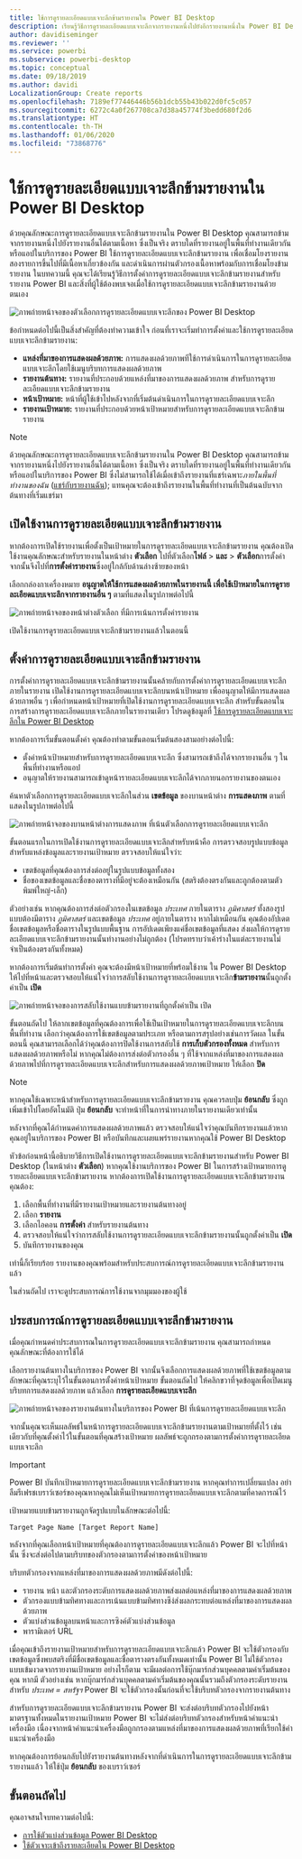 ```yaml
---
title: ใช้การดูรายละเอียดแบบเจาะลึกข้ามรายงานใน Power BI Desktop
description: เรียนรู้วิธีการดูรายละเอียดแบบเจาะลึกจากรายงานหนึ่งไปยังอีกรายงานหนึ่งใน Power BI Desktop
author: davidiseminger
ms.reviewer: ''
ms.service: powerbi
ms.subservice: powerbi-desktop
ms.topic: conceptual
ms.date: 09/18/2019
ms.author: davidi
LocalizationGroup: Create reports
ms.openlocfilehash: 7189ef77446446b56b1dcb55b43b022d0fc5c057
ms.sourcegitcommit: 6272c4a0f267708ca7d38a45774f3bedd680f2d6
ms.translationtype: HT
ms.contentlocale: th-TH
ms.lasthandoff: 01/06/2020
ms.locfileid: "73868776"
---
```

# <a name="use-cross-report-drillthrough-in-power-bi-desktop"></a>ใช้การดูรายละเอียดแบบเจาะลึกข้ามรายงานใน Power BI Desktop

ด้วยคุณลักษณะการดูรายละเอียดแบบเจาะลึกข้ามรายงานใน Power BI Desktop คุณสามารถข้ามจากรายงานหนึ่งไปยังรายงานอื่นได้ตามเนื้อหา ซึ่งเป็นจริง ตราบใดที่รายงานอยู่ในพื้นที่ทำงานเดียวกันหรือแอปในบริการของ Power BI ใช้การดูรายละเอียดแบบเจาะลึกข้ามรายงาน เพื่อเชื่อมโยงรายงานสองรายการขึ้นไปที่มีเนื้อหาเกี่ยวข้องกัน และดำเนินการผ่านตัวกรองเนื้อหาพร้อมกับการเชื่อมโยงข้ามรายงาน ในบทความนี้ คุณจะได้เรียนรู้วิธีการตั้งค่าการดูรายละเอียดแบบเจาะลึกข้ามรายงานสำหรับรายงาน Power BI และสิ่งที่ผู้ใช้ต้องพบเจอเมื่อใช้การดูรายละเอียดแบบเจาะลึกข้ามรายงานด้วยตนเอง

![ภาพถ่ายหน้าจอของตัวเลือกการดูรายละเอียดแบบเจาะลึกของ Power BI Desktop](media/desktop-cross-report-drill-through/cross-report-drill-through-01.png)

ข้อกำหนดต่อไปนี้เป็นสิ่งสำคัญที่ต้องทำความเข้าใจ ก่อนที่เราจะเริ่มทำการตั้งค่าและใช้การดูรายละเอียดแบบเจาะลึกข้ามรายงาน:

* **แหล่งที่มาของการแสดงผลด้วยภาพ:** การแสดงผลด้วยภาพทีใช้การดำเนินการในการดูรายละเอียดแบบเจาะลึกโดยใช้เมนูบริบทการแสดงผลด้วยภาพ
* **รายงานต้นทาง:** รายงานที่ประกอบด้วยแหล่งที่มาของการแสดงผลด้วยภาพ สำหรับการดูรายละเอียดแบบเจาะลึกข้ามรายงาน
* **หน้าเป้าหมาย:** หน้าที่ผู้ใช้เข้าไปหลังจากที่เริ่มต้นดำเนินการในการดูรายละเอียดแบบเจาะลึก
* **รายงานเป้าหมาย:** รายงานที่ประกอบด้วยหน้าเป้าหมายสำหรับการดูรายละเอียดแบบเจาะลึกข้ามรายงาน


> [!NOTE]
> ด้วยคุณลักษณะการดูรายละเอียดแบบเจาะลึกข้ามรายงานใน Power BI Desktop คุณสามารถข้ามจากรายงานหนึ่งไปยังรายงานอื่นได้ตามเนื้อหา ซึ่งเป็นจริง ตราบใดที่รายงานอยู่ในพื้นที่ทำงานเดียวกันหรือแอปในบริการของ Power BI ซึ่งไม่สามารถใช้ได้เมื่อเข้าถึงรายงานที่แชร์เฉพาะ*ภายในพื้นที่ทำงานของฉัน* ([แชร์กับรายงานฉัน](service-share-dashboards.md#share-a-dashboard-or-report)); แทนคุณจะต้องเข้าถึงรายงานในพื้นที่ทำงานที่เป็นต้นฉบับจากต้นทางที่เริ่มแชร์มา


## <a name="enable-cross-report-drillthrough"></a>เปิดใช้งานการดูรายละเอียดแบบเจาะลึกข้ามรายงาน

หากต้องการเปิดใช้รายงานเพื่อตั้งเป็นเป้าหมายในการดูรายละเอียดแบบเจาะลึกข้ามรายงาน คุณต้องเปิดใช้งานคุณลักษณะสำหรับรายงานในหน้าต่าง **ตัวเลือก** ไปที่ตัวเลือก**ไฟล์** > **และ** > **ตัวเลือก**การตั้งค่า จากนั้นจึงไปที่**การตั้งค่ารายงาน**ซึ่งอยู่ใกล้กับด้านล่างซ้ายของหน้า

เลือกกล่องกาเครื่องหมาย **อนุญาตให้ใช้การแสดงผลด้วยภาพในรายงานนี้ เพื่อใช้เป้าหมายในการดูรายละเอียดแบบเจาะลึกจากรายงานอื่น ๆ** ตามที่แสดงในรูปภาพต่อไปนี้

![ภาพถ่ายหน้าจอของหน้าต่างตัวเลือก ที่มีการเน้นการตั้งค่ารายงาน](media/desktop-cross-report-drill-through/cross-report-drill-through-02.png)

เปิดใช้งานการดูรายละเอียดแบบเจาะลึกข้ามรายงานแล้วในตอนนี้

## <a name="set-up-cross-report-drillthrough"></a>ตั้งค่าการดูรายละเอียดแบบเจาะลึกข้ามรายงาน

การตั้งค่าการดูรายละเอียดแบบเจาะลึกข้ามรายงานนั้นคล้ายกับการตั้งค่าการดูรายละเอียดแบบเจาะลึกภายในรายงาน เปิดใช้งานการดูรายละเอียดแบบเจาะลึกบนหน้าเป้าหมาย เพื่ออนุญาตให้มีการแสดงผลด้วยภาพอื่น ๆ เพื่อกำหนดหน้าเป้าหมายที่เปิดใช้งานการดูรายละเอียดแบบเจาะลึก สำหรับขั้นตอนในการสร้างการดูรายละเอียดแบบเจาะลึกภายในรายงานเดียว โปรดดูข้อมูลที่ [ใช้การดูรายละเอียดแบบเจาะลึกใน Power BI Desktop](desktop-drillthrough.md)

หากต้องการเริ่มขั้นตอนตั้งค่า คุณต้องทำตามขั้นตอนเริ่มต้นสองสามอย่างต่อไปนี้:

* ตั้งค่าหน้าเป้าหมายสำหรับการดูรายละเอียดแบบเจาะลึก ซึ่งสามารถเข้าถึงได้จากรายงานอื่น ๆ ในพื้นที่ทำงานหรือแอป
* อนุญาตให้รายงานสามารถเข้าดูหน้ารายละเอียดแบบเจาะลึกได้จากภายนอกรายงานของตนเอง

ค้นหาตัวเลือกการดูรายละเอียดแบบเจาะลึกในส่วน **เขตข้อมูล** ของบานหน้าต่าง **การแสดงภาพ** ตามที่แสดงในรูปภาพต่อไปนี้

![ภาพถ่ายหน้าจอของบานหน้าต่างการแสดงภาพ ที่เน้นตัวเลือกการดูรายละเอียดแบบเจาะลึก](media/desktop-cross-report-drill-through/cross-report-drill-through-03.png)

ขั้นตอนแรกในการเปิดใช้งานการดูรายละเอียดแบบเจาะลึกสำหรับหน้าคือ การตรวจสอบรูปแบบข้อมูลสำหรับแหล่งข้อมูลและรายงานเป้าหมาย ตรวจสอบให้แน่ใจว่า: 

* เขตข้อมูลที่คุณต้องการส่งต่ออยู่ในรูปแบบข้อมูลทั้งสอง
* ชื่อของเขตข้อมูลและชื่อของตารางที่มีอยู่จะต้องเหมือนกัน (สตริงต้องตรงกันและถูกต้องตามตัวพิมพ์ใหญ่-เล็ก)

ตัวอย่างเช่น หากคุณต้องการส่งต่อตัวกรองในเขตข้อมูล *ประเทศ* ภายในตาราง *ภูมิศาสตร์* ทั้งสองรูปแบบต้องมีตาราง *ภูมิศาสตร์* และเขตข้อมูล *ประเทศ* อยู่ภายในตาราง หากไม่เหมือนกัน คุณต้องอัปเดตชื่อเขตข้อมูลหรือชื่อตารางในรูปแบบพื้นฐาน การอัปเดตเพียงแค่ชื่อเขตข้อมูลที่แสดง ส่งผลให้การดูรายละเอียดแบบเจาะลึกข้ามรายงานนั้นทำงานอย่างไม่ถูกต้อง (โปรดทราบว่าเค้าร่างในแต่ละรายงานไม่จำเป็นต้องตรงกันทั้งหมด)

หากต้องการเริ่มต้นทำการตั้งค่า คุณจะต้องมีหน้าเป้าหมายที่พร้อมใช้งาน ใน Power BI Desktop ให้ไปที่หน้าและตรวจสอบให้แน่ใจว่าการสลับใช้งานการดูรายละเอียดแบบเจาะลึก**ข้ามรายงาน**นั้นถูกตั้งค่าเป็น **เปิด** 

![ภาพถ่ายหน้าจอของการสลับใช้งานแบบข้ามรายงานที่ถูกตั้งค่าเป็น เปิด](media/desktop-cross-report-drill-through/cross-report-drill-through-03.png)

ขั้นตอนถัดไป ให้ลากเขตข้อมูลที่คุณต้องการเพื่อใช้เป็นเป้าหมายในการดูรายละเอียดแบบเจาะลึกบนพื้นที่ทำงาน เลือกว่าคุณต้องการใช้เขตข้อมูลตามประเภท หรือตามการสรุปอย่างเช่นการวัดผล ในขั้นตอนนี้ คุณสามารถเลือกได้ว่าคุณต้องการปิดใช้งานการสลับใช้ **การเก็บตัวกรองทั้งหมด** สำหรับการแสดงผลด้วยภาพหรือไม่ หากคุณไม่ต้องการส่งต่อตัวกรองอื่น ๆ ที่ใช้จากแหล่งที่มาของการแสดงผลด้วยภาพไปที่การดูรายละเอียดแบบเจาะลึกสำหรับการแสดงผลด้วยภาพเป้าหมาย ให้เลือก **ปิด**

> [!NOTE]
> หากคุณใช้เฉพาะหน้าสำหรับการดูรายละเอียดแบบเจาะลึกข้ามรายงาน คุณควรลบปุ่ม **ย้อนกลับ** ซึ่งถูกเพิ่มเข้าไปโดยอัตโนมัติ ปุ่ม **ย้อนกลับ** จะทำหน้าที่ในการนำทางภายในรายงานเดียวเท่านั้น 

หลังจากที่คุณได้กำหนดค่าการแสดงผลด้วยภาพแล้ว ตรวจสอบให้แน่ใจว่าคุณบันทึกรายงานแล้วหากคุณอยู่ในบริการของ Power BI หรือบันทึกและเผยแพร่รายงานหากคุณใช้ Power BI Desktop

หัวข้อก่อนหน้านี้อธิบายวิธีการเปิดใช้งานการดูรายละเอียดแบบเจาะลึกข้ามรายงานสำหรับ Power BI Desktop (ในหน้าต่าง **ตัวเลือก**) หากคุณใช้งานบริการของ Power BI ในการสร้างเป้าหมายการดูรายละเอียดแบบเจาะลึกข้ามรายงาน หากต้องการเปิดใช้งานการดูรายละเอียดแบบเจาะลึกข้ามรายงานคุณต้อง: 

1. เลือกพื้นที่ทำงานที่มีรายงานเป้าหมายและรายงานต้นทางอยู่
2. เลือก **รายงาน**
3. เลือกไอคอน **การตั้งค่า** สำหรับรายงานต้นทาง
4. ตรวจสอบให้แน่ใจว่าการสลับใช้งานการดูรายละเอียดแบบเจาะลึกข้ามรายงานนั้นถูกตั้งค่าเป็น **เปิด**
5. บันทึกรายงานของคุณ

เท่านี้ก็เรียบร้อย รายงานของคุณพร้อมสำหรับประสบการณ์การดูรายละเอียดแบบเจาะลึกข้ามรายงานแล้ว 

ในส่วนถัดไป เราจะดูประสบการณ์การใช้งานจากมุมมองของผู้ใช้

## <a name="cross-report-drillthrough-experience"></a>ประสบการณ์การดูรายละเอียดแบบเจาะลึกข้ามรายงาน

เมื่อคุณกำหนดค่าประสบการณในการดูรายละเอียดแบบเจาะลึกข้ามรายงาน คุณสามารถกำหนดคุณลักษณะที่ต้องการใช้ได้

เลือกรายงานต้นทางในบริการของ Power BI จากนั้นจึงเลือกการแสดงผลด้วยภาพที่ใช้เขตข้อมูลตามลักษณะที่คุณระบุไว้ในขั้นตอนการตั้งค่าหน้าเป้าหมาย ขั้นตอนถัดไป ให้คลิกขวาที่จุดข้อมูลเพื่อเปิดเมนูบริบทการแสดงผลด้วยภาพ แล้วเลือก **การดูรายละเอียดแบบเจาะลึก**

![ภาพถ่ายหน้าจอของรายงานต้นทางในบริการของ Power BI ที่เน้นการดูรายละเอียดแบบเจาะลึก](media/desktop-cross-report-drill-through/cross-report-drill-through-01.png)

จากนั้นคุณจะเห็นผลลัพธ์ในหน้าการดูรายละเอียดแบบเจาะลึกข้ามรายงานตามเป้าหมายที่ตั้งไว้ เช่นเดียวกับที่คุณตั้งค่าไว้ในขั้นตอนที่คุณสร้างเป้าหมาย ผลลัพธ์จะถูกกรองตามการตั้งค่าการดูรายละเอียดแบบเจาะลึก

> [!IMPORTANT]
> Power BI บันทึกเป้าหมายการดูรายละเอียดแบบเจาะลึกข้ามรายงาน หากคุณทำการเปลี่ยนแปลง อย่าลืมรีเฟรชเบราว์เซอร์ของคุณหากคุณไม่เห็นเป้าหมายการดูรายละเอียดแบบเจาะลึกตามที่คาดการณ์ไว้ 

เป้าหมายแบบข้ามรายงานถูกจัดรูปแบบในลักษณะต่อไปนี้: 

`Target Page Name [Target Report Name]`

หลังจากที่คุณเลือกหน้าเป้าหมายที่คุณต้องการดูรายละเอียดแบบเจาะลึกแล้ว Power BI จะไปที่หน้านั้น ซึ่งจะส่งต่อไปตามบริบทของตัวกรองตามการตั้งค่าของหน้าเป้าหมาย 

บริบทตัวกรองจากแหล่งที่มาของการแสดงผลด้วยภาพมีดังต่อไปนี้: 

* รายงาน หน้า และตัวกรองระดับการแสดงผลด้วยภาพส่งผลต่อแหล่งที่มาของการแสดงผลด้วยภาพ 
* ตัวกรองแบบข้ามทิศทางและการเน้นแบบข้ามทิศทางซึง่ส่งผลกระทบต่อแหล่งที่มาของการแสดงผลด้วยภาพ 
* ตัวแบ่งส่วนข้อมูลบนหน้าและการซิงค์ตัวแบ่งส่วนข้อมูล
* พารามิเตอร์ URL

เมื่อคุณเข้าถึงรายงานเป้าหมายสำหรับการดูรายละเอียดแบบเจาะลึกแล้ว Power BI จะใช้ตัวกรองกับเขตข้อมูลซึ่งพบสตริงที่มีชื่อเขตข้อมูลและชื่อตารางตรงกันทั้งหมดเท่านั้น Power BI ไม่ใช้ตัวกรองแบบเข้มงวดจากรายงานเป้าหมาย อย่างไรก็ตาม จะมีผลต่อการใช้บุ๊กมาร์กส่วนบุคคลตามค่าเริ่มต้นของคุณ หากมี ตัวอย่างเช่น หากบุ๊กมาร์กส่วนบุคคลตามค่าเริ่มต้นของคุณนั้นรวมถึงตัวกรองระดับรายงานสำหรับ *ประเทศ = สหรัฐฯ* Power BI จะใช้ตัวกรองนั้นก่อนที่จะใช้บริบทตัวกรองจากรายงานต้นทาง 

สำหรับการดูรายละเอียดแบบเจาะลึกข้ามรายงาน Power BI จะส่งต่อบริบทตัวกรองไปยังหน้ามาตรฐานทั้งหมดในรายงานเป้าหมาย Power BI จะไม่ส่งต่อบริบทตัวกรองสำหรับหน้าคำแนะนำเครื่องมือ เนื่องจากหน้าคำแนะนำเครื่องมือถูกกรองตามแหล่งที่มาของการแสดงผลด้วยภาพที่เรียกใช้คำแนะนำเครื่องมือ

หากคุณต้องการย้อนกลับไปยังรายงานต้นทางหลังจากที่ดำเนินการในการดูรายละเอียดแบบเจาะลึกข้ามรายงานแล้ว ให้ใช้ปุ่ม **ย้อนกลับ** ของเบราว์เซอร์ 

## <a name="next-steps"></a>ขั้นตอนถัดไป

คุณอาจสนใจบทความต่อไปนี้:

* [การใช้ตัวแบ่งส่วนข้อมูล Power BI Desktop](visuals/power-bi-visualization-slicers.md)
* [ใช้ตัวเจาะเข้าถึงรายละเอียดใน Power BI Desktop](desktop-drillthrough.md)

